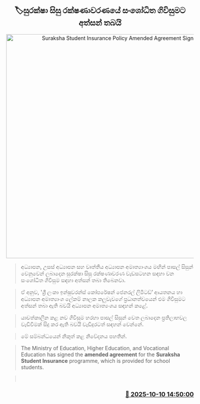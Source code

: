 <p align='center'><b><h2 align='center' title='Suraksha Student Insurance Policy Amended Agreement Signed'>🏷සුරක්ෂා සිසු රක්ෂණාවරණයේ සංශෝධිත ගිවිසුමට අත්සන් තබයි</h2></b></p>
<p align='center'><img src='https://helakuru.sgp1.cdn.digitaloceanspaces.com/esana/images/lib/suraksha-2025.jpg' width='600' alt='Suraksha Student Insurance Policy Amended Agreement Signed'></p>

> අධ්‍යාපන, උසස් අධ්‍යාපන සහ වෘත්තීය අධ්‍යාපන අමාත්‍යාංශය මඟින් පාසල් සිසුන් වෙනුවෙන් ලබාදෙන සුරක්ෂා සිසු රක්ෂණාවරණ වැඩසටහන සඳහා වන සංශෝධිත ගිවිසුම සඳහා අත්සන් තබා තිබෙනවා.

> ඒ අනුව, 'ශ්‍රී ලංකා ඉන්ෂුවරන්ස් කෝප‍රේෂන් ජෙනරල් ලිමිටඩ්’ ආයතනය හා අධ්‍යාපන අමාත්‍යාංශ ලේකම් නාලක කලුවැවගේ ප්‍රධානත්වයෙන් එම ගිවිසුමට අත්සන් තබා ඇති බවයි අධ්‍යාපන අමාත්‍යංශය සඳහන් කළේ.

> යාවත්කාලීන කළ නව ගිවිසුම හරහා පාසල් සිසුන් වෙත ලබාදෙන ප්‍රතිලාභවල වැඩිවීමක් සිදු කර ඇති බවයි වැඩිදුරටත් සඳහන් වෙන්නේ.

> මේ සම්බන්ධයෙන් නිකුත් කළ නිවේදනය පහතින්.

> The Ministry of Education, Higher Education, and Vocational Education has signed the **amended agreement** for the **Suraksha Student Insurance** programme, which is provided for school students.

>  



<h3 align='right'><a href='https://www.helakuru.lk/esana/p/114381/'>📅 2025-10-10 14:50:00</a></h3>
